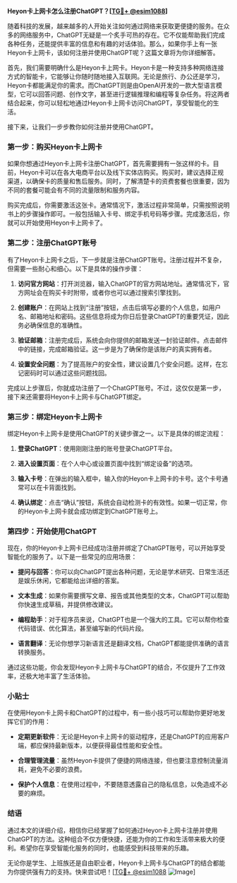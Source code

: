 **Heyon卡上网卡怎么注册ChatGPT？[[TG💪+ @esim1088](https://t.me/s/esim1088)]**

随着科技的发展，越来越多的人开始关注如何通过网络来获取更便捷的服务。在众多的网络服务中，ChatGPT无疑是一个炙手可热的存在。它不仅能帮助我们完成各种任务，还能提供丰富的信息和有趣的对话体验。那么，如果你手上有一张Heyon卡上网卡，该如何注册并使用ChatGPT呢？这篇文章将为你详细解答。

首先，我们需要明确什么是Heyon卡上网卡。Heyon卡是一种支持多种网络连接方式的智能卡，它能够让你随时随地接入互联网。无论是旅行、办公还是学习，Heyon卡都能满足你的需求。而ChatGPT则是由OpenAI开发的一款大型语言模型，它可以回答问题、创作文字，甚至进行逻辑推理和编程等复杂任务。将这两者结合起来，你可以轻松地通过Heyon卡上网卡访问ChatGPT，享受智能化的生活。

接下来，让我们一步步教你如何注册并使用ChatGPT。

### 第一步：购买Heyon卡上网卡

如果你想通过Heyon卡上网卡注册ChatGPT，首先需要拥有一张这样的卡。目前，Heyon卡可以在各大电商平台以及线下实体店购买。购买时，建议选择正规渠道，以确保卡的质量和售后服务。同时，了解清楚卡的资费套餐也很重要，因为不同的套餐可能会有不同的流量限制和服务内容。

购买完成后，你需要激活这张卡。通常情况下，激活过程非常简单，只需按照说明书上的步骤操作即可。一般包括输入卡号、绑定手机号码等步骤。完成激活后，你就可以开始使用Heyon卡上网卡了。

### 第二步：注册ChatGPT账号

有了Heyon卡上网卡之后，下一步就是注册ChatGPT账号。注册过程并不复杂，但需要一些耐心和细心。以下是具体的操作步骤：

1. **访问官方网站**：打开浏览器，输入ChatGPT的官方网站地址。通常情况下，官方网址会在购买卡时附带，或者你也可以通过搜索引擎找到。

2. **创建账户**：在网站上找到“注册”按钮，点击后填写必要的个人信息，如用户名、邮箱地址和密码。这些信息将成为你日后登录ChatGPT的重要凭证，因此务必确保信息的准确性。

3. **验证邮箱**：注册完成后，系统会向你提供的邮箱发送一封验证邮件。点击邮件中的链接，完成邮箱验证。这一步是为了确保你是该账户的真实拥有者。

4. **设置安全问题**：为了提高账户的安全性，建议设置几个安全问题。这样，在忘记密码时可以通过这些问题找回。

完成以上步骤后，你就成功注册了一个ChatGPT账号。不过，这仅仅是第一步，接下来还需要将Heyon卡上网卡与ChatGPT绑定。

### 第三步：绑定Heyon卡上网卡

绑定Heyon卡上网卡是使用ChatGPT的关键步骤之一。以下是具体的绑定流程：

1. **登录ChatGPT**：使用刚刚注册的账号登录ChatGPT平台。

2. **进入设置页面**：在个人中心或设置页面中找到“绑定设备”的选项。

3. **输入卡号**：在弹出的输入框中，输入你的Heyon卡上网卡的卡号。这个卡号通常可以在卡背面找到。

4. **确认绑定**：点击“确认”按钮，系统会自动检测卡的有效性。如果一切正常，你的Heyon卡上网卡就会成功绑定到ChatGPT账号上。

### 第四步：开始使用ChatGPT

现在，你的Heyon卡上网卡已经成功注册并绑定了ChatGPT账号，可以开始享受智能化的服务了。以下是一些常见的应用场景：

- **提问与回答**：你可以向ChatGPT提出各种问题，无论是学术研究、日常生活还是娱乐休闲，它都能给出详细的答案。
  
- **文本生成**：如果你需要撰写文章、报告或其他类型的文本，ChatGPT可以帮助你快速生成草稿，并提供修改建议。

- **编程助手**：对于程序员来说，ChatGPT也是一个强大的工具。它可以帮你检查代码错误、优化算法，甚至编写新的代码片段。

- **语言翻译**：无论你想学习新语言还是翻译文档，ChatGPT都能提供准确的语言转换服务。

通过这些功能，你会发现Heyon卡上网卡与ChatGPT的结合，不仅提升了工作效率，还极大地丰富了生活体验。

### 小贴士

在使用Heyon卡上网卡和ChatGPT的过程中，有一些小技巧可以帮助你更好地发挥它们的作用：

- **定期更新软件**：无论是Heyon卡上网卡的驱动程序，还是ChatGPT的应用客户端，都应保持最新版本，以便获得最佳性能和安全性。

- **合理管理流量**：虽然Heyon卡提供了便捷的网络连接，但也要注意控制流量消耗，避免不必要的浪费。

- **保护个人信息**：在使用过程中，不要随意透露自己的隐私信息，以免造成不必要的麻烦。

### 结语

通过本文的详细介绍，相信你已经掌握了如何通过Heyon卡上网卡注册并使用ChatGPT的方法。这种组合不仅方便快捷，还能为你的工作和生活带来极大的便利。希望你在享受智能化服务的同时，也能感受到科技带来的乐趣。

无论你是学生、上班族还是自由职业者，Heyon卡上网卡与ChatGPT的结合都能为你提供强有力的支持。快来尝试吧！[[TG💪+ @esim1088](https://t.me/s/esim1088) ![Image](https://i.postimg.cc/4NQfJmqS/Snipaste-2025-05-13-00-14-12.png)]